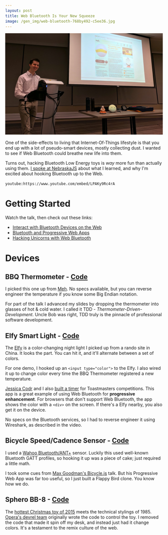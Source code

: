 ```yaml
---
layout: post
title: Web Bluetooth Is Your New Squeeze
image: /gen_img/web-bluetooth-768by492-c5ee36.jpg
---
```


![Web Bluetooth](../images/web-bluetooth.jpg)

One of the side-effects to living that Internet-Of-Things lifestyle is that you end up with a lot of pseudo-smart devices, mostly collecting dust.
I wanted to see if Web Bluetooth could breathe new life into them.

Turns out, hacking Bluetooth Low Energy toys is _way_ more fun than actually using them.
[I spoke at NebraskaJS](nebraskajs.com) about what I learned, and why I'm excited about hooking Bluetooth up to the Web.

`youtube:https://www.youtube.com/embed/LPAKy9Rc4rA`

# Getting Started

Watch the talk, then check out these links:

- [Interact with Bluetooth Devices on the Web](https://developers.google.com/web/updates/2015/07/interact-with-ble-devices-on-the-web)
- [Bluetooth and Progressive Web Apps](https://medium.com/@urish/start-building-with-web-bluetooth-and-progressive-web-apps-6534835959a6#.2pqsde5i8)
- [Hacking Unicorns with Web Bluetooth](https://www.contextis.com/resources/blog/hacking-unicorns-web-bluetooth/)

# Devices

## BBQ Thermometer - [Code](https://github.com/mattdsteele/web-bluetooth/blob/master/src/bt/bbq.js)

I picked this one up from [Meh](https://meh.com/deals/grill-right-bluetooth-bbq-thermometer-1).
No specs available, but you can reverse engineer the temperature if you know some Big Endian notation.

For part of the talk I advanced my slides by dropping the thermometer into glasses of hot & cold water.
I called it TDD - _Thermometer-Driven-Development_.
Uncle Bob was right, TDD truly is the pinnacle of professional software development.

## Elfy Smart Light - [Code](https://github.com/mattdsteele/web-bluetooth/blob/master/src/bt/elfy.js)

The [Elfy](https://web.archive.org/web/20170224201620/http://en.emie.com:80/emie-elfy-smart-light) is a color-changing night light I picked up from a rando site in China. It looks the part.
You can hit it, and it'll alternate between a set of colors.

For one demo, I hooked up an `<input type="color">` to the Elfy.
I also wired it up to change color every time the BBQ Thermometer registered a new temperature.

[Jessica Codr](https://twitter.com/jcake09) and I also [built a timer](https://github.com/JCake/toasty-timer) for Toastmasters competitions.
This app is a great example of using Web Bluetooth for **progressive enhancement**.
For browsers that don't support Web Bluetooth, the app shows the color with a `<div>` on the screen.
If there's a Elfy nearby, you also get it on the device.

No specs on the Bluetooth services, so I had to reverse engineer it using Wireshark, as described in the video.

## Bicycle Speed/Cadence Sensor - [Code](https://github.com/mattdsteele/web-bluetooth/blob/master/src/bt/cycling.js)

I used a [Wahoo Bluetooth/ANT+](http://www.wahoofitness.com/devices/wahoo-blue-sc-speed-and-cadence-sensor) sensor. Luckily this used well-known Bluetooth GATT profiles, so hooking it up was a piece of cake; just required a little math.

I took some cues from [Max Goodman's Bicycle.js](https://github.com/chromakode/bicyclejs-talk) talk.
But his Progressive Web App was far too useful, so I just built a Flappy Bird clone. You know how we do.

## Sphero BB-8 - [Code](https://github.com/mattdsteele/bb8-simon/blob/master/src/sphero-bb8.js)

The [hottest Christmas toy of 2015](http://www.sphero.com/starwars/bb8) meets the technical stylings of 1985.
[Opera's devrel team](https://github.com/operasoftware/bb8) originally wrote the code to control the toy.
I removed the code that made it spin off my desk, and instead just had it change colors.
It's a testament to the remix culture of the web.
